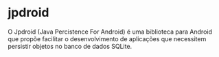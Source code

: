jpdroid
=======

O Jpdroid (Java Percistence For Android) é uma biblioteca para Android que propõe facilitar o desenvolvimento de aplicações que necessitem persistir objetos no banco de dados SQLite.
